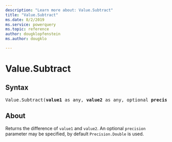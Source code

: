 ```yaml
---
description: "Learn more about: Value.Subtract"
title: "Value.Subtract"
ms.date: 8/2/2019
ms.service: powerquery
ms.topic: reference
author: dougklopfenstein
ms.author: dougklo

---
```

# Value.Subtract

## Syntax

<pre>
Value.Subtract(<b>value1</b> as any, <b>value2</b> as any, optional <b>precision</b> as nullable number) as any
</pre>
  
## About  
Returns the difference of `value1` and `value2`. An optional `precision` parameter may be specified, by default `Precision.Double` is used.
